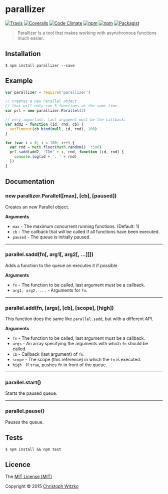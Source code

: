 # parallizer
[![Travis](https://img.shields.io/travis/christophwitzko/parallizer.svg?style=flat)](https://travis-ci.org/christophwitzko/parallizer) [![Coveralls](https://img.shields.io/coveralls/christophwitzko/parallizer.svg?style=flat)](https://coveralls.io/r/christophwitzko/parallizer?branch=master) [![Code Climate](https://img.shields.io/codeclimate/github/christophwitzko/parallizer.svg?style=flat)](https://codeclimate.com/github/christophwitzko/parallizer) [![npm](https://img.shields.io/npm/v/parallizer.svg?style=flat)](https://www.npmjs.com/package/parallizer) [![npm](https://img.shields.io/npm/dm/parallizer.svg?style=flat)](https://www.npmjs.com/package/parallizer) [![Packagist](https://img.shields.io/packagist/l/doctrine/orm.svg?style=flat)](https://github.com/christophwitzko/parallizer/raw/master/LICENSE)
> Parallizer is a tool that makes working with asynchronous functions much easier.

## Installation

    $ npm install parallizer --save

## Example

```js
var parallizer = require('parallizer')

// creates a new Parallel object
// that will only run 3 functions at the same time.
var prl = new parallizer.Parallel(3)

// very important: last argument must be the callback.
var add2 = function (id, rnd, cb) {
  setTimeout(cb.bind(null, id, rnd), 100)
}

for (var i = 0; i < 100; i++) {
  var rnd = Math.floor(Math.random()  *500)
  prl.sadd(add2, 'ID#' + i, rnd, function (id, rnd) {
    console.log(id + ': ' + rnd)
  })
}

```

## Documentation

### new parallizer.Parallel([max], [cb], [paused])

Creates an new Parallel object.

**Arguments**

* `max` - The maximum concurrent running functions. (Default: 1)
* `cb` - The callback that will be called if all functions have been executed.
* `paused` - The queue is initially paused.

---------------------

### parallel.sadd(fn[, arg1[, arg2[, ...]]])

Adds a function to the queue an executes it if possible.

**Arguments**

* `fn` - The function to be called, last argument must be a callback.
* `arg1, arg2, ...` - Arguments for `fn`.

---------------------

### parallel.add(fn, [args], [cb], [scope], [high])

This function does the same like `parallel.sadd`, but with a different API.

**Arguments**

* `fn` - The function to be called, last argument must be a callback.
* `args` - An array specifying the arguments with which `fn` should be called.
* `cb` - Callback (last argument) of `fn`.
* `scope` - The scope (this reference) in which the `fn` is executed.
* `high` - If `true`, pushes `fn` in front of the queue.

---------------------

### parallel.start()

Starts the paused queue.

---------------------

### parallel.pause()

Pauses the queue.

## Tests

    $ npm install && npm test

## Licence

The [MIT License (MIT)](http://opensource.org/licenses/MIT)

Copyright © 2015 [Christoph Witzko](https://twitter.com/christophwitzko)
